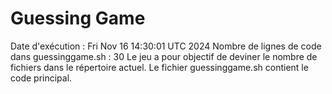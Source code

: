 # Guessing Game
Date d'exécution : Fri Nov 16 14:30:01 UTC 2024
Nombre de lignes de code dans guessinggame.sh : 30
Le jeu a pour objectif de deviner le nombre de fichiers dans le répertoire actuel.
Le fichier guessinggame.sh contient le code principal.
